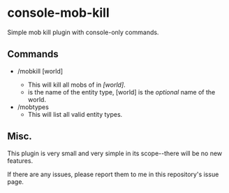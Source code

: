 # console-mob-kill
Simple mob kill plugin with console-only commands.

## Commands
- /mobkill <type> \[world\]
  - This will kill all mobs of *<type>* in *\[world\]*.
  - <type> is the name of the entity type, \[world\] is the *optional* name of the world.
- /mobtypes
  - This will list all valid entity types.

## Misc.
This plugin is very small and very simple in its scope--there will be no new features.

If there are any issues, please report them to me in this repository's issue page.
